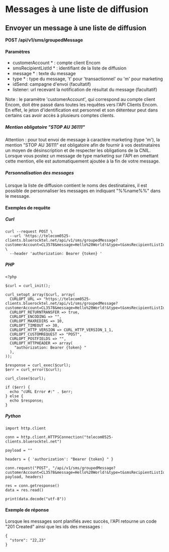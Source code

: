 Messages à une liste de diffusion
===

Envoyer un message à une liste de diffusion
---

**POST /api/v1/sms/groupedMessage**

#### Paramètres

- customerAccount * : compte client Encom
- smsRecipientListId * : identifiant de la liste de diffusion
- message * : texte du message
- type * : type du message, 't' pour 'transactionnel' ou 'm' pour marketing
- idSend: campagne d'envoi (facultatif)
- listener: url recevant la notification de résultat du message (facultatif)

Note : le paramètre 'customerAccount', qui correspond au compte client Encom, doit être passé dans toutes les requêtes vers l'API Clients Encom. En effet, le jeton d'identification est personnel et son détenteur peut dans certains cas avoir accès à plusieurs comptes clients.

##### Mention obligatoire "STOP AU 36111"

Attention : pour tout envoi de message à caractère marketing (type 'm'), la mention "STOP AU 36111" est obligatoire afin de fournir à vos destinataires un moyen de désinscription et de respecter les obligations de la CNIL. Lorsque vous postez un message de type marketing sur l'API en omettant cette mention, elle est automatiquement ajoutée à la fin de votre message.

##### Personnalisation des messages

Lorsque la liste de diffusion contient le noms des destinataires, il est possible de personnaliser les messages en indiquant "%%name%%" dans le message.

#### Exemples de requête

##### Curl

```
curl --request POST \
  --url 'https://telecom0525-clients.bluerocktel.net/api/v1/sms/groupedMessage?customerAccount=CL3578&message=Hello%20World!&type=t&smsRecipientListId=1' \
  --header 'authorization: Bearer {token} '
```

##### PHP

```
<?php

$curl = curl_init();

curl_setopt_array($curl, array(
  CURLOPT_URL => "https://telecom0525-clients.bluerocktel.net/api/v1/sms/groupedMessage?customerAccount=CL3578&message=Hello%20World!&type=t&smsRecipientListId=1",
  CURLOPT_RETURNTRANSFER => true,
  CURLOPT_ENCODING => "",
  CURLOPT_MAXREDIRS => 10,
  CURLOPT_TIMEOUT => 30,
  CURLOPT_HTTP_VERSION => CURL_HTTP_VERSION_1_1,
  CURLOPT_CUSTOMREQUEST => "POST",
  CURLOPT_POSTFIELDS => "",
  CURLOPT_HTTPHEADER => array(
    "authorization: Bearer {token} "
  ),
));

$response = curl_exec($curl);
$err = curl_error($curl);

curl_close($curl);

if ($err) {
  echo "cURL Error #:" . $err;
} else {
  echo $response;
}
```

##### Python

```
import http.client

conn = http.client.HTTPSConnection("telecom0525-clients.bluerocktel.net")

payload = ""

headers = { 'authorization': "Bearer {token} " }

conn.request("POST", "/api/v1/sms/groupedMessage?customerAccount=CL3578&message=Hello%20World!&type=t&smsRecipientListId=1", payload, headers)

res = conn.getresponse()
data = res.read()

print(data.decode("utf-8"))
```

#### Exemple de réponse

Lorsque les messages sont planifiés avec succès, l'API retourne un code "201 Created" ainsi que les ids des messages :

```
{
  "store": "22,23"
}
```